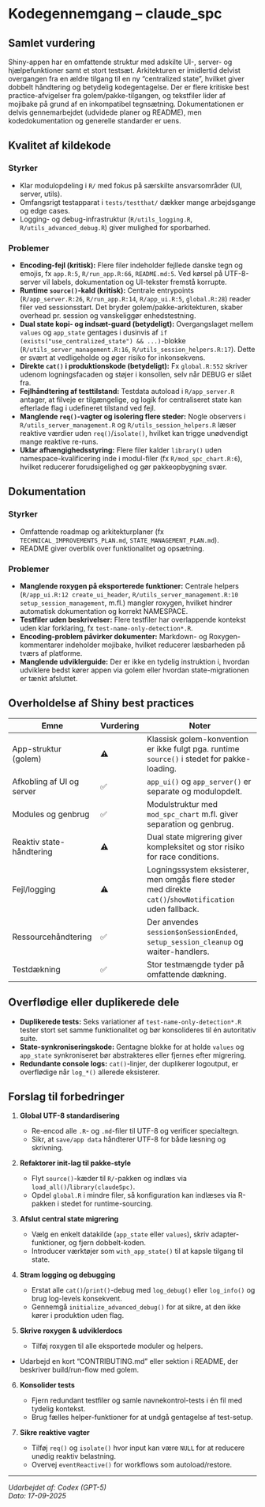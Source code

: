 ﻿# Kodegennemgang – claude_spc

## Samlet vurdering
Shiny-appen har en omfattende struktur med adskilte UI-, server- og hjælpefunktioner samt et stort testsæt. Arkitekturen er imidlertid delvist overgangen fra en ældre tilgang til en ny “centralized state”, hvilket giver dobbelt håndtering og betydelig kodegentagelse. Der er flere kritiske best practice-afvigelser fra golem/pakke-tilgangen, og tekstfiler lider af mojibake på grund af en inkompatibel tegnsætning. Dokumentationen er delvis gennemarbejdet (udvidede planer og README), men kodedokumentation og generelle standarder er uens.

## Kvalitet af kildekode

### Styrker
- Klar modulopdeling i `R/` med fokus på særskilte ansvarsområder (UI, server, utils).
- Omfangsrigt testapparat i `tests/testthat/` dækker mange arbejdsgange og edge cases.
- Logging- og debug-infrastruktur (`R/utils_logging.R`, `R/utils_advanced_debug.R`) giver mulighed for sporbarhed.

### Problemer
- **Encoding-fejl (kritisk):** Flere filer indeholder fejllede danske tegn og emojis, fx `app.R:5`, `R/run_app.R:66`, `README.md:5`. Ved kørsel på UTF-8-server vil labels, dokumentation og UI-tekster fremstå korrupte.
- **Runtime `source()`-kald (kritisk):** Centrale entrypoints (`R/app_server.R:26`, `R/run_app.R:14`, `R/app_ui.R:5`, `global.R:28`) reader filer ved sessionsstart. Det bryder golem/pakke-arkitekturen, skaber overhead pr. session og vanskeliggør enhedstestning.
- **Dual state kopi- og indsæt-guard (betydeligt):** Overgangslaget mellem `values` og `app_state` gentages i dusinvis af `if (exists("use_centralized_state") && ...)`-blokke (`R/utils_server_management.R:16`, `R/utils_session_helpers.R:17`). Dette er svært at vedligeholde og øger risiko for inkonsekvens.
- **Direkte `cat()` i produktionskode (betydeligt):** Fx `global.R:552` skriver udenom logningsfacaden og støjer i konsollen, selv når DEBUG er slået fra.
- **Fejlhåndtering af testtilstand:** Testdata autoload i `R/app_server.R` antager, at filveje er tilgængelige, og logik for centraliseret state kan efterlade flag i udefineret tilstand ved fejl.
- **Manglende `req()`-vagter og isolering flere steder:** Nogle observers i `R/utils_server_management.R` og `R/utils_session_helpers.R` læser reaktive værdier uden `req()`/`isolate()`, hvilket kan trigge unødvendigt mange reaktive re-runs.
- **Uklar afhængighedsstyring:** Flere filer kalder `library()` uden namespace-kvalificering inde i modul-filer (fx `R/mod_spc_chart.R:6`), hvilket reducerer forudsigelighed og gør pakkeopbygning svær.

## Dokumentation

### Styrker
- Omfattende roadmap og arkitekturplaner (fx `TECHNICAL_IMPROVEMENTS_PLAN.md`, `STATE_MANAGEMENT_PLAN.md`).
- README giver overblik over funktionalitet og opsætning.

### Problemer
- **Manglende roxygen på eksporterede funktioner:** Centrale helpers (`R/app_ui.R:12 create_ui_header`, `R/utils_server_management.R:10 setup_session_management`, m.fl.) mangler roxygen, hvilket hindrer automatisk dokumentation og korrekt NAMESPACE.
- **Testfiler uden beskrivelser:** Flere testfiler har overlappende kontekst uden klar forklaring, fx `test-name-only-detection*.R`.
- **Encoding-problem påvirker dokumenter:** Markdown- og Roxygen-kommentarer indeholder mojibake, hvilket reducerer læsbarheden på tværs af platforme.
- **Manglende udviklerguide:** Der er ikke en tydelig instruktion i, hvordan udviklere bedst kører appen via golem eller hvordan state-migrationen er tænkt afsluttet.

## Overholdelse af Shiny best practices

| Emne                          | Vurdering | Noter |
|------------------------------|-----------|-------|
| App-struktur (golem)         | ⚠️        | Klassisk golem-konvention er ikke fulgt pga. runtime `source()` i stedet for pakke-loading. |
| Afkobling af UI og server    | ✅        | `app_ui()` og `app_server()` er separate og modulopdelt. |
| Modules og genbrug           | ✅        | Modulstruktur med `mod_spc_chart` m.fl. giver separation og genbrug. |
| Reaktiv state-håndtering     | ⚠️        | Dual state migrering giver kompleksitet og stor risiko for race conditions. |
| Fejl/logging                 | ⚠️        | Logningssystem eksisterer, men omgås flere steder med direkte `cat()`/`showNotification` uden fallback. |
| Ressourcehåndtering          | ✅        | Der anvendes `session$onSessionEnded`, `setup_session_cleanup` og waiter-handlers. |
| Testdækning                  | ✅        | Stor testmængde tyder på omfattende dækning. |

## Overflødige eller duplikerede dele

- **Duplikerede tests:** Seks variationer af `test-name-only-detection*.R` tester stort set samme funktionalitet og bør konsolideres til én autoritativ suite.
- **State-synkroniseringskode:** Gentagne blokke for at holde `values` og `app_state` synkroniseret bør abstrakteres eller fjernes efter migrering.
- **Redundante console logs:** `cat()`-linjer, der duplikerer logoutput, er overflødige når `log_*()` allerede eksisterer.

## Forslag til forbedringer

1. **Global UTF-8 standardisering**
   - Re-encod alle `.R`- og `.md`-filer til UTF-8 og verificer specialtegn.
   - Sikr, at `save/app data` håndterer UTF-8 for både læsning og skrivning.

2. **Refaktorer init-lag til pakke-style**
   - Flyt `source()`-kæder til `R/`-pakken og indlæs via `load_all()`/`library(claudeSpc)`.
   - Opdel `global.R` i mindre filer, så konfiguration kan indlæses via R-pakken i stedet for runtime-sourcing.

3. **Afslut central state migrering**
   - Vælg en enkelt datakilde (`app_state` eller `values`), skriv adapter-funktioner, og fjern dobbelt-koden.
   - Introducer værktøjer som `with_app_state()` til at kapsle tilgang til state.

4. **Stram logging og debugging**
   - Erstat alle `cat()`/`print()`-debug med `log_debug()` eller `log_info()` og brug log-levels konsekvent.
   - Gennemgå `initialize_advanced_debug()` for at sikre, at den ikke kører i produktion uden flag.

5. **Skrive roxygen & udviklerdocs**
   - Tilføj roxygen til alle eksportede moduler og helpers.
  - Udarbejd en kort “CONTRIBUTING.md” eller sektion i README, der beskriver build/run-flow med golem.

6. **Konsolider tests**
   - Fjern redundant testfiler og samle navnekontrol-tests i én fil med tydelig kontekst.
   - Brug fælles helper-funktioner for at undgå gentagelse af test-setup.

7. **Sikre reaktive vagter**
   - Tilføj `req()` og `isolate()` hvor input kan være `NULL` for at reducere unødig reaktiv belastning.
   - Overvej `eventReactive()` for workflows som autoload/restore.

---

*Udarbejdet af: Codex (GPT-5)  
Dato: 17-09-2025*
